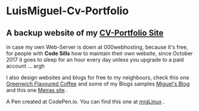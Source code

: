 # LuisMiguel-Cv-Portfolio

## A backup website of my [CV-Portfolio Site](http://miguelpcrepairs.site90.net/) ##
in case my own Web-Server is down at 000webhosting, because it's free, for people with **Code Sills** how to maintain their own website, since October 2017 it goes to sleep for an hour every day unless you upgrade to a paid account ... argh

 I also design websites and blogs for free to my neighbours, check this one [Greenwich Flavoured Coffee](https://linuxfce.github.io/Greenwich-Flavoured-Coffee/index.html) and some of my Blogs samples [Miguel's Blog](https://linuxfce.github.io/joly-jekyll/) and this one [Meiras site](https://linuxfce.github.io/about/) .

A Pen created at CodePen.io. You can find this one at [migLinux](http://codepen.io/migLinux/pen/QgOwdx) .
